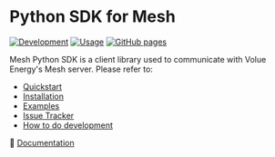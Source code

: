 # Python SDK for Mesh

[![Development](https://github.com/PowelAS/sme-mesh-python/actions/workflows/development.yml/badge.svg?branch=master)](https://github.com/PowelAS/sme-mesh-python/actions/workflows/development.yml) [![Usage](https://github.com/PowelAS/sme-mesh-python/actions/workflows/usage.yml/badge.svg?branch=master)](https://github.com/PowelAS/sme-mesh-python/actions/workflows/usage.yml) [![GitHub pages](https://github.com/PowelAS/sme-mesh-python/actions/workflows/pages.yml/badge.svg)](https://github.com/PowelAS/sme-mesh-python/actions/workflows/pages.yml)  


Mesh Python SDK is a client library used to communicate with Volue Energy's Mesh server. Please refer to:
- [Quickstart](https://volue-public.github.io/energy-mesh-python/quickstart.html)
- [Installation](https://volue-public.github.io/energy-mesh-python/installation.html)
- [Examples](https://volue-public.github.io/energy-mesh-python/examples.html)
- [Issue Tracker](https://github.com/PowelAS/sme-mesh-python/issues)
- [How to do development](https://volue-public.github.io/energy-mesh-python/installation.html#setup-for-developers)

:blue_book: [Documentation](https://volue-public.github.io/energy-mesh-python/)
